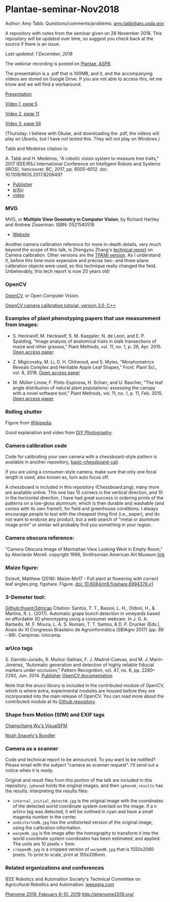 # Plantae-seminar-Nov2018

Author: Amy Tabb.  Questions/comments/problems: amy.tabb@ars.usda.gov

A repository with notes from the seminar given on 28 November 2018.  This repository will be updated over time, so suggest you check back at the source if there is an issue.  

*Last updated: 1 December, 2018*

The webinar recording is posted on [Plantae, ASPB](https://plantae.org/transforming-pixels-to-millimeters-geometric-camera-calibration/).

The presentation is a .pdf that is 100MB, and it, and the accompanying videos are stored on Google Drive.  If you are not able to access this, let me know and we will find a workaround.

[Presentation](https://drive.google.com/open?id=1W2bh93AwjBnOoulAcmfpS9RwNG19PHQ9) 

[Video 1, page 5 ](http://www.coviss.org/tabbmedeiros_rotse_iros17/)

[Video 2, page 11 ](https://drive.google.com/open?id=1kz28A8QdtMzH0Hc2D-qWXs6W25mXYy8M)

[Video 3, page 56 ](https://drive.google.com/open?id=14DoJfhXRWG_HfYUuaw5Ef2sj1bH-vnOh)

(Thursday: I believe with Okular, and downloading the .pdf, the videos will play on Ubuntu, but I have not tested this.  They will not play on Windows.)

Tabb and Medeiros citation is:

A. Tabb and H. Medeiros, "A robotic vision system to measure tree traits," 2017 IEEE/RSJ International Conference on Intelligent Robots and Systems (IROS), Vancouver, BC, 2017, pp. 6005-6012. doi: 10.1109/IROS.2017.8206497
* [Publisher](https://ieeexplore.ieee.org/document/8206497)
* [arXiv](https://arxiv.org/pdf/1707.05368.pdf)
* [video](http://www.coviss.org/tabbmedeiros_rotse_iros17/)

### MVG
MVG, or **Multiple View Geometry in Computer Vision**, by Richard Hartley and Andrew Zisserman. ISBN: 0521540518
* [Website](http://www.robots.ox.ac.uk/~vgg/hzbook/) 

Another camera calibration reference for more in-depth details, very much beyond the scope of this talk, is Zhengyou Zhang's [technical report](https://www.microsoft.com/en-us/research/wp-content/uploads/2016/02/tr98-71.pdf) on Camera calibration. Other versions are the [TPAMI version](https://ieeexplore.ieee.org/document/888718). As I understand it, before this time more expensive and precise two- and three-plane calibration objects were used, so this technique really changed the field.  Unbelievably, this tech report is now 20 years old!

### OpenCV

[OpenCV](https://opencv.org/), or Open Computer Vision.

[OpenCV camera calibration tutorial, version 3.0, C++](https://docs.opencv.org/3.1.0/d4/d94/tutorial_camera_calibration.html)


### Examples of plant phenotyping papers that use measurement from images:

* S. Heckwolf, M. Heckwolf, S. M. Kaeppler, N. de Leon, and E. P. Spalding, “Image analysis of anatomical traits in stalk transections of maize and other grasses,” Plant Methods, vol. 11, no. 1, p. 26, Apr. 2015. [Open access paper](https://plantmethods.biomedcentral.com/articles/10.1186/s13007-015-0070-x)

* Z. Migicovsky, M. Li, D. H. Chitwood, and S. Myles, “Morphometrics Reveals Complex and Heritable Apple Leaf Shapes,” Front. Plant Sci., vol. 8, 2018.
[Open access paper](https://www.frontiersin.org/articles/10.3389/fpls.2017.02185/full)

* M. Müller-Linow, F. Pinto-Espinosa, H. Scharr, and U. Rascher, “The leaf angle distribution of natural plant populations: assessing the canopy with a novel software tool,” Plant Methods, vol. 11, no. 1, p. 11, Feb. 2015. [Open access paper](https://plantmethods.biomedcentral.com/articles/10.1186/s13007-015-0052-z)

### Rolling shutter

Figure from [Wikipedia](https://en.wikipedia.org/wiki/Rolling_shutter). 

Good explanation and video from [DIY Photography](https://www.diyphotography.net/everything-you-wanted-to-know-about-rolling-shutter/).

### Camera calibration code

Code for calibrating your own camera with a chessboard-style pattern is available in another repository, [basic-chessboard-cali](https://github.com/amy-tabb/basic-chessboard-cali).

If you are using a consumer-style camera, make sure that only one focal length is used, also known as, turn auto focus off.  

A chessboard is included in this repository (Chessboard.png); many more are avaliable online.  This one has 15 corners in the vertical direction, and 10 in the horizontal direction.  I have had great success in ordering prints of the patterns on a low-gloss alumnium, which is then durable and washable (and comes with its own frame!), for field and greenhouse conditions.  I always encourage people to test with the cheapest thing first (i.e., paper), and do not want to endorse any product, but a web search of "metal or aluminum image print" or similar will probably find you something in your region.

### Camera obscura reference:

“Camera Obscura Image of Manhattan View Looking West in Empty Room," by Aberlardo Morell. copyright 1996, Smithsonian American Art Museum [link](http://edan.si.edu/saam/id/object/1998.159)

### Maize figure:
Dzievit, Matthew (2018): Maize-Mo17 - Full plant at flowering with correct leaf angles.png. figshare. Figure. [doi: 10.6084/m9.figshare.6994376.v1](https://doi.org/10.6084/m9.figshare.6994376.v1)

### 3-Demeter tool:

[Github:thsant/3dmcap](https://github.com/thsant/3dmcap)
Citation: Santos, T. T., Bassoi, L. H., Oldoni, H., & Martins, R. L. (2017). Automatic grape bunch detection in vineyards based on
affordable 3D phenotyping using a consumer webcam. In J. G. A. Barbedo, M. F. Moura, L. A. S. Romani, T. T. Santos, & D. P.
Drucker (Eds.), Anais do XI Congresso Brasileiro de Agroinformática (SBIAgro 2017) (pp. 89 - 98). Campinas: Unicamp.


### arUco tags 
S. Garrido-Jurado, R. Muñoz-Salinas, F. J. Madrid-Cuevas, and M. J. Marín-Jiménez, “Automatic generation and detection of highly reliable fiducial markers under occlusion,” Pattern Recognition, vol. 47, no. 6, pp. 2280–2292, Jun. 2014. 
[Publisher](https://www.sciencedirect.com/science/article/abs/pii/S0031320314000235)  [OpenCV documentation](https://docs.opencv.org/3.1.0/d5/dae/tutorial_aruco_detection.html)

Note that the *aruco* library is included in the contributed module of OpenCV, which is where extra, experimental modules are housed before they are incorporated into the main release of OpenCV.  You can read more about the contributed module at its [Github repository](https://github.com/opencv/opencv_contrib).

### Shape from Motion (SfM) and EXIF tags

[Changchang Wu's VisualSFM](http://ccwu.me/vsfm/doc.html#basic)

[Noah Snavely's Bundler](http://www.cs.cornell.edu/~snavely/bundler/)

### Camera as a scanner

Code and technical report to be announced.  To you want to be notified?  Please email with the subject "camera as scanner request".  I'll send out a notice when it is ready.

Original and result files from this portion of the talk are included in this repository.  `iphone6` holds the original images, and then `iphone6_results` has the results.  Interpreting the results files:
* `internal_initial_detectN.jpg` is the original image with the coordinates of the detected world coordinate system overlaid on the image.  If a n arUco tag was detected, it will be outlined in cyan and have a small magenta number in the center. 
* `undistortedN.jpg` has the undistorted version of the original image, using the calibration information.
* `warpedN.jpg` is the image after the homography to transform it into the world coordinate system coordinates has been estimated, and applied.  The units are 10 pixels = 1mm.
* `croppedN.jpg` is a cropped version of `warpedN.jpg` that is 1550x2060 pixels.  To print to scale, print at 155x206mm.

### Related organizations and conferences

IEEE Robotics and Automation Society's Technical Committee on Agricultural Robotics and Automation: [ieeeagra.com](http://ieeeagra.com/)

[Phenome 2019, February 6-10, 2019](http://phenome2019.org/)
http://phenome2019.org/




